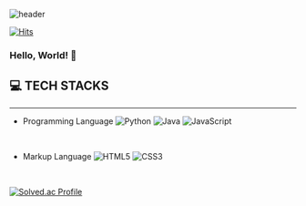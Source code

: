 ![header](https://capsule-render.vercel.app/api?type=waving&color=gradient&customColorList=2&height=250&section=header&text=Crassula&desc=Go%20Geon&animation=blink&fontSize=70&fontAlign=75&fontAlignY=40&descAlign=75&descAlignY=60)

[![Hits](https://hits.seeyoufarm.com/api/count/incr/badge.svg?url=https%3A%2F%2Fgithub.com%2FCrassula1994%2Fhit-counter&count_bg=%23862633&title_bg=%23555555&icon=&icon_color=%23E7E7E7&title=VISIT&edge_flat=false)](https://hits.seeyoufarm.com)

### Hello, World! 👋
  

## 💻 TECH STACKS
***

* Programming Language
![Python](https://img.shields.io/badge/Python-3776AB.svg?&style=for-the-badge&logo=Python&logoColor=white)
![Java](https://img.shields.io/badge/Java-007396.svg?&style=for-the-badge&logo=OpenJDK&logoColor=white)
![JavaScript](https://img.shields.io/badge/JavaScript-F7DF1E.svg?&style=for-the-badge&logo=JavaScript&logoColor=black)

<br/>

* Markup Language
![HTML5](https://img.shields.io/badge/HTML5-E34F26?style=for-the-badge&logo=HTML5&logoColor=white)
![CSS3](https://img.shields.io/badge/CSS3-1572B6?style=for-the-badge&logo=CSS3&logoColor=white)

<br/>

[![Solved.ac Profile](http://mazassumnida.wtf/api/v2/generate_badge?boj=gogun3535)](https://solved.ac/gogun3535/)

<!--
**Crassula1994/Crassula1994** is a ✨ _special_ ✨ repository because its `README.md` (this file) appears on your GitHub profile.

Here are some ideas to get you started:

- 🔭 I’m currently working on ...
- 🌱 I’m currently learning ...
- 👯 I’m looking to collaborate on ...
- 🤔 I’m looking for help with ...
- 💬 Ask me about ...
- 📫 How to reach me: ...
- 😄 Pronouns: ...
- ⚡ Fun fact: ...
-->
